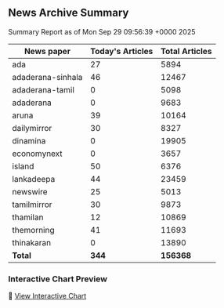 <!-- @format -->

## News Archive Summary

Summary Report as of Mon Sep 29 09:56:39 +0000 2025

| News paper         | Today's Articles | Total Articles |
|--------------------|------------------|----------------|
| ada               | 27          | 5894        |
| adaderana-sinhala               | 46          | 12467        |
| adaderana-tamil               | 0          | 5098        |
| adaderana               | 0          | 9683        |
| aruna               | 39          | 10164        |
| dailymirror               | 30          | 8327        |
| dinamina               | 0          | 19905        |
| economynext               | 0          | 3657        |
| island               | 50          | 6376        |
| lankadeepa               | 44          | 23459        |
| newswire               | 25          | 5013        |
| tamilmirror               | 30          | 9873        |
| thamilan               | 12          | 10869        |
| themorning               | 41          | 11693        |
| thinakaran               | 0          | 13890        |
| **Total**          | **344**      | **156368** |

### Interactive Chart Preview
🔗 [View Interactive Chart](https://itscharukadeshan.github.io/sl_news_archive_data/news_chart_by_newspaper.html)

